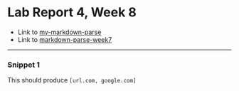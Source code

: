 # Lab Report 4, Week 8

- Link to [my-markdown-parse]()
- Link to [markdown-parse-week7]()
***
### **Snippet 1**

This should produce `[url.com, google.com]`
